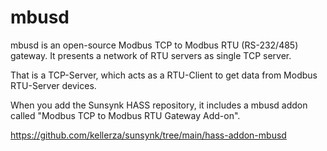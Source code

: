# mbusd

mbusd is an open-source Modbus TCP to Modbus RTU (RS-232/485) gateway. It presents a network of RTU servers as single TCP server.

That is a TCP-Server, which acts as a RTU-Client to get data from Modbus RTU-Server devices.

When you add the Sunsynk HASS repository, it includes a mbusd addon called "Modbus TCP to Modbus RTU Gateway Add-on".

<https://github.com/kellerza/sunsynk/tree/main/hass-addon-mbusd>
